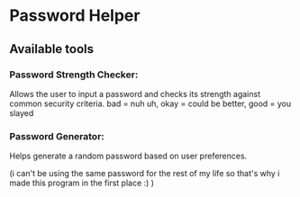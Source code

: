 # Password Helper

## Available tools

### Password Strength Checker: 
Allows the user to input a password and checks its strength against common security criteria. 
bad = nuh uh, okay = could be better, good = you slayed

### Password Generator: 
Helps generate a random password based on user preferences.

(i can't be using the same password for the rest of my life so that's why i made this program in the first place :)  )
